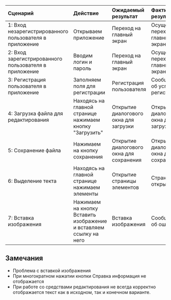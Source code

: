 |Cценарий|Действие|Ожидаемый результат|Фактический результат| Оценка|
|:---|:---|:---|:---|:---|
|1: Вход незарегистрированного пользователя в приложение | Открываем приложение | Переход на главный экран | Осуществлен переход на главный экран | Тест пройден |
|2: Вход зарегистрированного пользователя в приложение | Вводим логин и пароль | Переход на главный экран | Осуществлен переход на главный экран | Тест пройден |
|3: Регистрация пользователя в приложение | Заполняем поля для регистрации | Регистрация пользователя | Сообщение об успешной регистрации |Тест пройден |
|4: Загрузка файла для редактирования| Находясь на главной странице нажимаем кнопку "Загрузить" | Открытие диалогового окна для загрузки | Открытие диалогового окна для загрузки | Тест пройден |
|5: Сохранение файла | Нажимаем на кнопку сохранения | Открытие диалогового окна для сохранения | Открытие диалогового окна для сохранения| Тест пройден |
|6: Выделение текта | Находясь на главной странице нажимаем элементы | Открытие страницы элементов | Страницы открываются |Тест пройден |
|7: Вставка изображения | Нажимаем на кнопку Вставить изображение и вставляем ссылку на него | Вставка изображения | Сообщение об ошибке | Тест не пройден |

## Замечания
* Проблема с вставкой изображения
* При многократном нажатии кнопки Справка информация не отображается  
* При работе со средствами редактирования не всегда корректно отображается текст как в исходном, так и конечном варианте.
